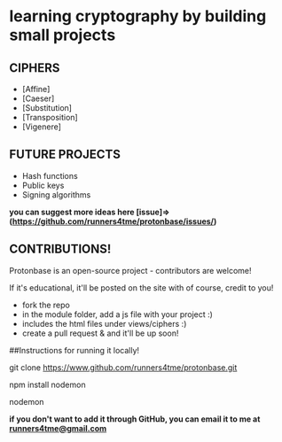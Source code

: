 # learning cryptography by building small projects

## CIPHERS
- [Affine]
- [Caeser]
- [Substitution]
- [Transposition]
- [Vigenere]

## FUTURE PROJECTS
- Hash functions
- Public keys
- Signing algorithms

**you can suggest more ideas here [issue]=>(https://github.com/runners4tme/protonbase/issues/)**

## CONTRIBUTIONS!
Protonbase is an open-source project - contributors are welcome!

If it's educational, it'll be posted on the site with of course, credit to you!

- fork the repo
- in the module folder, add a js file with your project :)
- includes the html files under views/ciphers :)
- create a pull request & and it'll be up soon!

##Instructions for running it locally!

git clone https://www.github.com/runners4tme/protonbase.git

npm install nodemon

nodemon

**if you don't want to add it through GitHub, you can email it to me at runners4tme@gmail.com**

